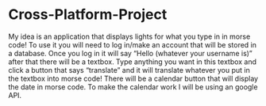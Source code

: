 # Cross-Platform-Project

My idea is an application that displays lights for what you type in in morse code! To use it you will need to log in/make an account that will be stored in a database. 
Once you log in it will say “Hello (whatever your username is)” after that there will be a textbox.
Type anything you want in this textbox and click a button that says “translate” and it will translate whatever you put in the textbox into morse code!
There will be a calendar button that will display the date in morse code. To make the calendar work I will be using an google API.
